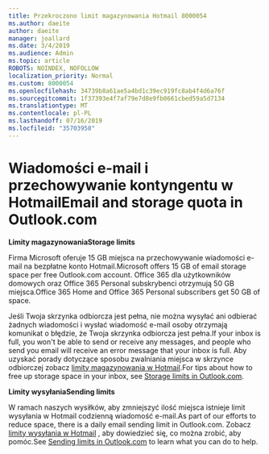```yaml
---
title: Przekroczono limit magazynowania Hotmail 8000054
ms.author: daeite
author: daeite
manager: joallard
ms.date: 3/4/2019
ms.audience: Admin
ms.topic: article
ROBOTS: NOINDEX, NOFOLLOW
localization_priority: Normal
ms.custom: 8000054
ms.openlocfilehash: 34739b8a61ae5a4bd1c39ec919fc8ab4f4d6a76f
ms.sourcegitcommit: 1f37393e4f7af79e7d8e9fb0661cbed59a5d7134
ms.translationtype: MT
ms.contentlocale: pl-PL
ms.lasthandoff: 07/16/2019
ms.locfileid: "35703958"
---
```

# <a name="email-and-storage-quota-in-outlookcom"></a><span data-ttu-id="71870-102">Wiadomości e-mail i przechowywanie kontyngentu w Hotmail</span><span class="sxs-lookup"><span data-stu-id="71870-102">Email and storage quota in Outlook.com</span></span>

<span data-ttu-id="71870-103">**Limity magazynowania**</span><span class="sxs-lookup"><span data-stu-id="71870-103">**Storage limits**</span></span>

<span data-ttu-id="71870-104">Firma Microsoft oferuje 15 GB miejsca na przechowywanie wiadomości e-mail na bezpłatne konto Hotmail.</span><span class="sxs-lookup"><span data-stu-id="71870-104">Microsoft offers 15 GB of email storage space per free Outlook.com account.</span></span> <span data-ttu-id="71870-105">Office 365 dla użytkowników domowych oraz Office 365 Personal subskrybenci otrzymują 50 GB miejsca.</span><span class="sxs-lookup"><span data-stu-id="71870-105">Office 365 Home and Office 365 Personal subscribers get 50 GB of space.</span></span>
  
<span data-ttu-id="71870-106">Jeśli Twoja skrzynka odbiorcza jest pełna, nie można wysyłać ani odbierać żadnych wiadomości i wysłać wiadomość e-mail osoby otrzymają komunikat o błędzie, że Twoja skrzynka odbiorcza jest pełna.</span><span class="sxs-lookup"><span data-stu-id="71870-106">If your inbox is full, you won't be able to send or receive any messages, and people who send you email will receive an error message that your inbox is full.</span></span> <span data-ttu-id="71870-107">Aby uzyskać porady dotyczące sposobu zwalniania miejsca w skrzynce odbiorczej zobacz [limity magazynowania w Hotmail](https://support.office.com/article/7ac99134-69e5-4619-ac0b-2d313bba5e9e?wt.mc_id=Office_Outlook_com_Alchemy).</span><span class="sxs-lookup"><span data-stu-id="71870-107">For tips about how to free up storage space in your inbox, see [Storage limits in Outlook.com](https://support.office.com/article/7ac99134-69e5-4619-ac0b-2d313bba5e9e?wt.mc_id=Office_Outlook_com_Alchemy).</span></span>

<span data-ttu-id="71870-108">**Limity wysyłania**</span><span class="sxs-lookup"><span data-stu-id="71870-108">**Sending limits**</span></span>

<span data-ttu-id="71870-109">W ramach naszych wysiłków, aby zmniejszyć ilość miejsca istnieje limit wysyłania w Hotmail codzienną wiadomość e-mail.</span><span class="sxs-lookup"><span data-stu-id="71870-109">As part of our efforts to reduce space, there is a daily email sending limit in Outlook.com.</span></span> <span data-ttu-id="71870-110">Zobacz [limity wysyłania w Hotmail](https://support.office.com/article/279ee200-594c-40f0-9ec8-bb6af7735c2e?wt.mc_id=Office_Outlook_com_Alchemy) , aby dowiedzieć się, co można zrobić, aby pomóc.</span><span class="sxs-lookup"><span data-stu-id="71870-110">See [Sending limits in Outlook.com](https://support.office.com/article/279ee200-594c-40f0-9ec8-bb6af7735c2e?wt.mc_id=Office_Outlook_com_Alchemy) to learn what you can do to help.</span></span>